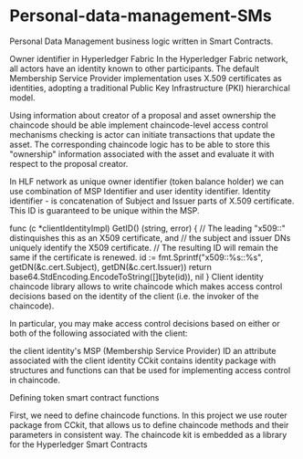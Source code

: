 # Personal-data-management-SMs
Personal Data Management business logic written in Smart Contracts.

Owner identifier in Hyperledger Fabric
In the Hyperledger Fabric network, all actors have an identity known to other participants. The default Membership Service Provider implementation uses X.509 certificates as identities, adopting a traditional Public Key Infrastructure (PKI) hierarchical model.

Using information about creator of a proposal and asset ownership the chaincode should be able implement chaincode-level access control mechanisms checking is actor can initiate transactions that update the asset. The corresponding chaincode logic has to be able to store this "ownership" information associated with the asset and evaluate it with respect to the proposal creator.

In HLF network as unique owner identifier (token balance holder) we can use combination of MSP Identifier and user identity identifier. Identity identifier - is concatenation of Subject and Issuer parts of X.509 certificate. This ID is guaranteed to be unique within the MSP.

func (c *clientIdentityImpl) GetID() (string, error) {
	// The leading "x509::" distinquishes this as an X509 certificate, and
	// the subject and issuer DNs uniquely identify the X509 certificate.
	// The resulting ID will remain the same if the certificate is renewed.
	id := fmt.Sprintf("x509::%s::%s", getDN(&c.cert.Subject), getDN(&c.cert.Issuer))
	return base64.StdEncoding.EncodeToString([]byte(id)), nil
}
Client identity chaincode library allows to write chaincode which makes access control decisions based on the identity of the client (i.e. the invoker of the chaincode).

In particular, you may make access control decisions based on either or both of the following associated with the client:

the client identity's MSP (Membership Service Provider) ID
an attribute associated with the client identity
CCkit contains identity package with structures and functions can that be used for implementing access control in chaincode.

Defining token smart contract functions

First, we need to define chaincode functions. In this project we use router package from CCkit, that allows us to define chaincode methods and their parameters in consistent way.
The chaincode kit is embedded as a library for the Hyperledger Smart Contracts
